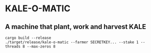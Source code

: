 # KALE-O-MATIC
## A machine that plant, work and harvest KALE 

```
cargo build --release
./target/release/kale-o-matic --farmer SECRETKEY... --stake 1 --threads 8 --max-zeros 8
```
```
```
